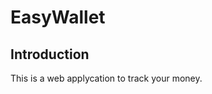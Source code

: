 EasyWallet
=======================

Introduction
------------
This is a web applycation to track your money.